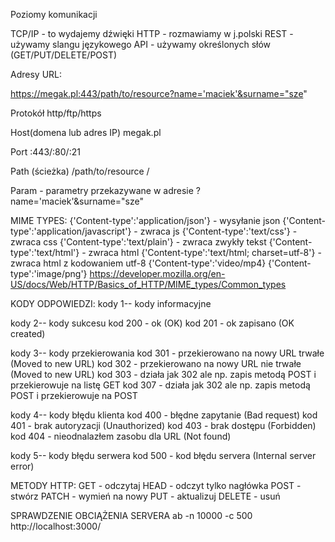 Poziomy komunikacji

TCP/IP - to wydajemy dźwięki
HTTP - rozmawiamy w j.polski
REST - używamy slangu językowego
API - używamy określonych słów (GET/PUT/DELETE/POST)

Adresy URL:

https://megak.pl:443/path/to/resource?name='maciek'&surname="sze"

Protokół
http/ftp/https

Host(domena lub adres IP)
megak.pl

Port
:443/:80/:21

Path (ścieżka)
/path/to/resource
/

Param - parametry przekazywane w adresie
?name='maciek'&surname="sze"

MIME TYPES:
{'Content-type':'application/json'} - wysyłanie json
{'Content-type':'application/javascript'} - zwraca js
{'Content-type':'text/css'} - zwraca css
{'Content-type':'text/plain'} - zwraca zwykły tekst
{'Content-type':'text/html'} - zwraca html
{'Content-type':'text/html; charset=utf-8'} - zwraca html z kodowaniem utf-8
{'Content-type':'video/mp4}
{'Content-type':'image/png'}
https://developer.mozilla.org/en-US/docs/Web/HTTP/Basics_of_HTTP/MIME_types/Common_types

KODY ODPOWIEDZI:
kody 1-- kody informacyjne

kody 2-- kody sukcesu
kod 200 - ok (OK)
kod 201 - ok zapisano (OK created)

kody 3-- kody przekierowania
kod 301 - przekierowano na nowy URL trwałe (Moved to new URL)
kod 302 - przekierowano na nowy URL nie trwałe (Moved to new URL)
kod 303 - działa jak 302 ale np. zapis metodą POST i przekierowuje na listę GET
kod 307 - działa jak 302 ale np. zapis metodą POST i przekierowuje na POST

kody 4-- kody błędu klienta
kod 400 - błędne zapytanie (Bad request)
kod 401 - brak autoryzacji (Unauthorized)
kod 403 - brak dostępu (Forbidden)
kod 404 - nieodnalazłem zasobu dla URL (Not found)

kody 5-- kody błędu serwera
kod 500 - kod błędu servera (Internal server error)

METODY HTTP:
GET - odczytaj
HEAD - odczyt tylko nagłówka
POST - stwórz
PATCH - wymień na nowy
PUT - aktualizuj
DELETE - usuń

SPRAWDZENIE OBCIĄŻENIA SERVERA
ab -n 10000 -c 500 http://localhost:3000/
